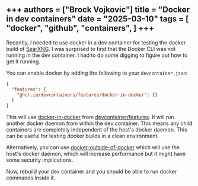 +++
authors = ["Brock Vojkovic"]
title = "Docker in dev containers"
date = "2025-03-10"
tags = [
    "docker",
    "github",
    "containers",
]
+++
---

Recently, I needed to use docker in a dev container for testing the docker build of [SearXNG](https://github.com/searxng/searxng/pull/4475). I was surprised to find that the Docker CLI was not running in the dev container. I had to do some digging to figure out how to get it running. 

You can enable docker by adding the following to your `devcontainer.json`:

```json
{
  "features": {
    "ghcr.io/devcontainers/features/docker-in-docker": {}
  }
}
```

This will use [docker-in-docker](https://github.com/devcontainers/features/tree/main/src/docker-in-docker) from [devcontainer/features](https://github.com/devcontainers/features). It will run another docker daemon from within the dev container. This means any child containers are completely independent of the host's docker daemon. This can be useful for testing docker builds in a clean environment.

Alternatively, you can use [docker-outside-of-docker](https://github.com/devcontainers/features/tree/main/src/docker-outside-of-docker) which will use the host's docker daemon, which will increase performance but it might have some security implications.

Now, rebuild your dev container and you should be able to run docker commands inside it.
